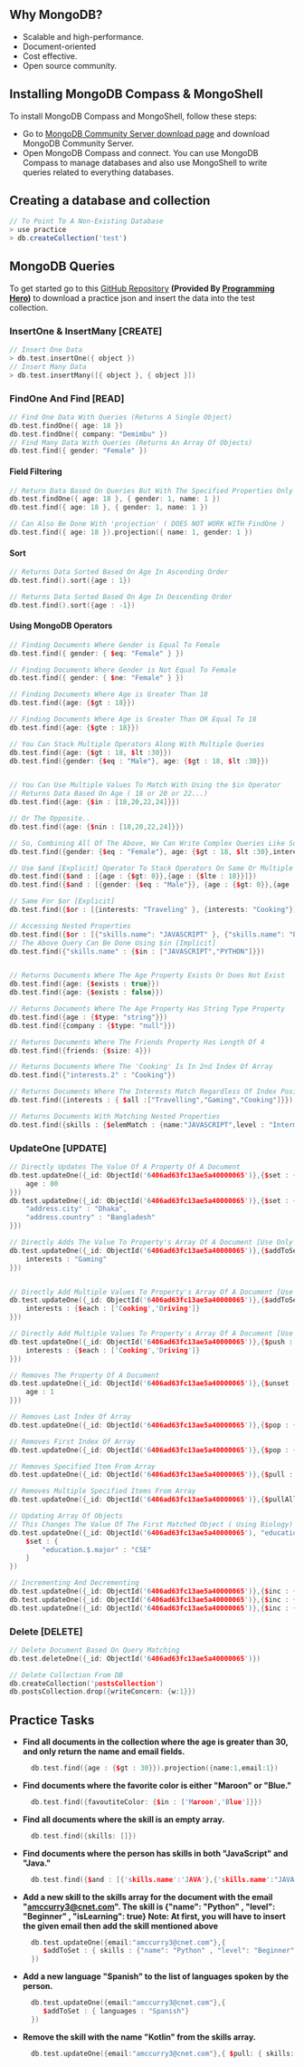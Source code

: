 ## Why MongoDB?

- Scalable and high-performance.
- Document-oriented
- Cost effective.
- Open source community.

## Installing MongoDB Compass & MongoShell

To install MongoDB Compass and MongoShell, follow these steps:

- Go to [MongoDB Community Server download page](https://www.mongodb.com/try/download/community) and download MongoDB Community Server.
- Open MongoDB Compass and connect. You can use MongoDB Compass to manage databases and also use MongoShell to write queries related to everything databases.

## Creating a database and collection

```typescript
// To Point To A Non-Existing Database
> use practice
> db.createCollection('test')
```

## MongoDB Queries

To get started go to this [GitHub Repository](https://github.com/Apollo-Level2-Web-Dev/mongodb-practice/blob/main/practice-data.json) **(Provided By [Programming Hero](https://www.programming-hero.com/))** to download a practice json and insert the data into the test collection.

### InsertOne & InsertMany [CREATE]

```C++
// Insert One Data
> db.test.insertOne({ object })
// Insert Many Data
> db.test.insertMany([{ object }, { object }])
```

### FindOne And Find [READ]

```C++
// Find One Data With Queries (Returns A Single Object)
db.test.findOne({ age: 18 })
db.test.findOne({ company: "Demimbu" })
// Find Many Data With Queries (Returns An Array Of Objects)
db.test.find({ gender: "Female" })
```

#### Field Filtering

```C++
// Return Data Based On Queries But With The Specified Properties Only [EXCLUDING ID]
db.test.findOne({ age: 18 }, { gender: 1, name: 1 })
db.test.find({ age: 18 }, { gender: 1, name: 1 })

// Can Also Be Done With 'projection' ( DOES NOT WORK WITH FindOne )
db.test.find({ age: 18 }).projection({ name: 1, gender: 1 })
```

#### Sort

```C++
// Returns Data Sorted Based On Age In Ascending Order
db.test.find().sort({age : 1})

// Returns Data Sorted Based On Age In Descending Order
db.test.find().sort({age : -1})
```

#### Using MongoDB Operators

```C++
// Finding Documents Where Gender is Equal To Female
db.test.find({ gender: { $eq: "Female" } })

// Finding Documents Where Gender is Not Equal To Female
db.test.find({ gender: { $ne: "Female" } })

// Finding Documents Where Age is Greater Than 18
db.test.find({age: {$gt : 18}})

// Finding Documents Where Age is Greater Than OR Equal To 18
db.test.find({age: {$gte : 18}})

// You Can Stack Multiple Operators Along With Multiple Queries
db.test.find({age: {$gt : 18, $lt :30}})
db.test.find({gender: {$eq : "Male"}, age: {$gt : 18, $lt :30}})


// You Can Use Multiple Values To Match With Using the $in Operator
// Returns Data Based On Age ( 18 or 20 or 22...)
db.test.find({age: {$in : [18,20,22,24]}})

// Or The Opposite..
db.test.find({age: {$nin : [18,20,22,24]}})

// So, Combining All Of The Above, We Can Write Complex Queries Like So..
db.test.find({gender: {$eq : "Female"}, age: {$gt : 18, $lt :30},interest: {$in : ['Cooking','Writing']}})

// Use $and [Explicit] Operator To Stack Operators On Same Or Multiple Properties
db.test.find({$and : [{age : {$gt: 0}},{age : {$lte : 18}}]})
db.test.find({$and : [{gender: {$eq : "Male"}}, {age : {$gt: 0}},{age : {$lte : 18}}]})

// Same For $or [Explicit]
db.test.find({$or : [{interests: "Traveling" }, {interests: "Cooking"}]})

// Accessing Nested Properties
db.test.find({$or : [{"skills.name": "JAVASCRIPT" }, {"skills.name": "PYTHON"}]})
// The Above Query Can Be Done Using $in [Implicit]
db.test.find({"skills.name" : {$in : ["JAVASCRIPT","PYTHON"]}})


// Returns Documents Where The Age Property Exists Or Does Not Exist
db.test.find({age: {$exists : true}})
db.test.find({age: {$exists : false}})

// Returns Documents Where The Age Property Has String Type Property
db.test.find({age : {$type: "string"}})
db.test.find({company : {$type: "null"}})

// Returns Documents Where The Friends Property Has Length Of 4
db.test.find({friends: {$size: 4}})

// Returns Documents Where The 'Cooking' Is In 2nd Index Of Array
db.test.find({"interests.2" : "Cooking"})

// Returns Documents Where The Interests Match Regardless Of Index Positions
db.test.find({interests : { $all :["Travelling","Gaming","Cooking"]}})

// Returns Documents With Matching Nested Properties
db.test.find({skills : {$elemMatch : {name:"JAVASCRIPT",level : "Intermidiate"}}})
```

### UpdateOne [UPDATE]

```C++
// Directly Updates The Value Of A Property Of A Document
db.test.updateOne({_id: ObjectId('6406ad63fc13ae5a40000065')},{$set : {
    age : 80
}})
db.test.updateOne({_id: ObjectId('6406ad63fc13ae5a40000065')},{$set : {
    "address.city" : "Dhaka",
    "address.country" : "Bangladesh"
}})

// Directly Adds The Value To Property's Array Of A Document [Use Only For Arrays & Objects] NO DUPLICATES
db.test.updateOne({_id: ObjectId('6406ad63fc13ae5a40000065')},{$addToSet : {
    interests : "Gaming"
}})


// Directly Add Multiple Values To Property's Array Of A Document [Use Only For Arrays] NO DUPLICATES
db.test.updateOne({_id: ObjectId('6406ad63fc13ae5a40000065')},{$addToSet : {
    interests : {$each : ['Cooking','Driving']}
}})

// Directly Add Multiple Values To Property's Array Of A Document [Use Only For Arrays] ALLOWS DUPLICATES
db.test.updateOne({_id: ObjectId('6406ad63fc13ae5a40000065')},{$push : {
    interests : {$each : ['Cooking','Driving']}
}})

// Removes The Property Of A Document
db.test.updateOne({_id: ObjectId('6406ad63fc13ae5a40000065')},{$unset : {
    age : 1
}})

// Removes Last Index Of Array
db.test.updateOne({_id: ObjectId('6406ad63fc13ae5a40000065')},{$pop : {friends: 1}})

// Removes First Index Of Array
db.test.updateOne({_id: ObjectId('6406ad63fc13ae5a40000065')},{$pop : {friends: -1}})

// Removes Specified Item From Array
db.test.updateOne({_id: ObjectId('6406ad63fc13ae5a40000065')},{$pull : {friends: "Andy"}})

// Removes Multiple Specified Items From Array
db.test.updateOne({_id: ObjectId('6406ad63fc13ae5a40000065')},{$pullAll : {friends: ["Andy","Rakin"]}})

// Updating Array Of Objects
// This Changes The Value Of The First Matched Object ( Using Biology) In The Array Of Objects TO CSE
db.test.updateOne({_id: ObjectId('6406ad63fc13ae5a40000065'), "education.major" : "Biology"}, {
    $set : {
        "education.$.major" : "CSE"
    }
})

// Incrementing And Decrementing
db.test.updateOne({_id: ObjectId('6406ad63fc13ae5a40000065')},{$inc : {age : 1}})
db.test.updateOne({_id: ObjectId('6406ad63fc13ae5a40000065')},{$inc : {age : -1}})
db.test.updateOne({_id: ObjectId('6406ad63fc13ae5a40000065')},{$inc : {age : 5}})
```

### Delete [DELETE]

```C++
// Delete Document Based On Query Matching
db.test.deleteOne({_id: ObjectId('6406ad63fc13ae5a40000065')})

// Delete Collection From DB
db.createCollection('postsCollection')
db.postsCollection.drop({writeConcern: {w:1}})
```

## Practice Tasks

- **Find all documents in the collection where the age is greater than 30, and only return the name and email fields.**

  ```C++
    db.test.find({age : {$gt : 30}}).projection({name:1,email:1})
  ```

- **Find documents where the favorite color is either "Maroon" or "Blue."**
  ```C++
    db.test.find({favoutiteColor: {$in : ['Maroon','Blue']}})
  ```
- **Find all documents where the skill is an empty array.**
  ```C++
    db.test.find({skills: []})
  ```
- **Find documents where the person has skills in both "JavaScript" and "Java."**
  ```C++
    db.test.find({$and : [{'skills.name':'JAVA'},{'skills.name':"JAVASCRIPT"}]})
  ```
- **Add a new skill to the skills array for the document with the email "amccurry3@cnet.com". The skill is {"name": "Python" , "level": "Beginner" , "isLearning": true} Note: At first, you will have to insert the given email then add the skill mentioned above**

  ```C++
    db.test.updateOne({email:"amccurry3@cnet.com"},{
       $addToSet : { skills : {"name": "Python" , "level": "Beginner" , "isLearning": true}}
    })
  ```

- **Add a new language "Spanish" to the list of languages spoken by the person.**
  ```C++
    db.test.updateOne({email:"amccurry3@cnet.com"},{
       $addToSet : { languages : "Spanish"}
    })
  ```
- **Remove the skill with the name "Kotlin" from the skills array.**
  ```C++
    db.test.updateOne({email:"amccurry3@cnet.com"},{ $pull: { skills: { name: "KOTLIN" }}})
  ```
